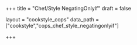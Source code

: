 +++
title = "Chef/Style NegatingOnlyIf"
draft = false

layout = "cookstyle_cops"
data_path = ["cookstyle","cops_chef_style_negatingonlyif"]

+++

<!-- The content of this page is automatically generated from the
cops_chef_style_negatingonlyif.yml file in github.com/chef/cookstyle/blob/master/docs-chef-io/data/cookstyle/. -->
